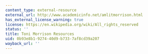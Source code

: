 ```yaml
---
content_type: external-resource
external_url: http://www.academicinfo.net/amlitmorrison.html
has_external_license_warning: true
license: https://en.wikipedia.org/wiki/All_rights_reserved
status: ''
title: Toni Morrison Resources
uid: 0b93e8b1-9274-40d9-b733-7af8cd39a207
wayback_url: ''
---
```


